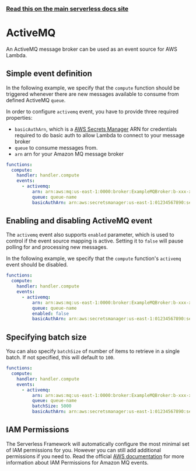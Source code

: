 <!--
title: Serverless Framework - AWS Lambda Events - ActiveMQ
menuText: ActiveMQ
description:  Setting up AWS ActiveMQ Events with AWS Lambda via the Serverless Framework
layout: Doc
-->

<!-- DOCS-SITE-LINK:START automatically generated  -->

### [Read this on the main serverless docs site](https://www.serverless.com/framework/docs/providers/aws/events/activemq)

<!-- DOCS-SITE-LINK:END -->

# ActiveMQ

An ActiveMQ message broker can be used as an event source for AWS Lambda.

## Simple event definition

In the following example, we specify that the `compute` function should be triggered whenever there are new messages available to consume from defined ActiveMQ `queue`.

In order to configure `activemq` event, you have to provide three required properties:

- `basicAuthArn`, which is a [AWS Secrets Manager](https://aws.amazon.com/secrets-manager/) ARN for credentials required to do basic auth to allow Lambda to connect to your message broker
- `queue` to consume messages from.
- `arn` arn for your Amazon MQ message broker

```yml
functions:
  compute:
    handler: handler.compute
    events:
      - activemq:
          arn: arn:aws:mq:us-east-1:0000:broker:ExampleMQBroker:b-xxx-xxx
          queue: queue-name
          basicAuthArn: arn:aws:secretsmanager:us-east-1:01234567890:secret:MySecret
```

## Enabling and disabling ActiveMQ event

The `activemq` event also supports `enabled` parameter, which is used to control if the event source mapping is active. Setting it to `false` will pause polling for and processing new messages.

In the following example, we specify that the `compute` function's `activemq` event should be disabled.

```yml
functions:
  compute:
    handler: handler.compute
    events:
      - activemq:
          arn: arn:aws:mq:us-east-1:0000:broker:ExampleMQBroker:b-xxx-xxx
          queue: queue-name
          enabled: false
          basicAuthArn: arn:aws:secretsmanager:us-east-1:01234567890:secret:MySecret
```

## Specifying batch size

You can also specify `batchSize` of number of items to retrieve in a single batch. If not specified, this will default to `100`.

```yml
functions:
  compute:
    handler: handler.compute
    events:
      - activemq:
          arn: arn:aws:mq:us-east-1:0000:broker:ExampleMQBroker:b-xxx-xxx
          queue: queue-name
          batchSize: 5000
          basicAuthArn: arn:aws:secretsmanager:us-east-1:01234567890:secret:MySecret
```

## IAM Permissions

The Serverless Framework will automatically configure the most minimal set of IAM permissions for you. However you can still add additional permissions if you need to. Read the official [AWS documentation](https://docs.aws.amazon.com/lambda/latest/dg/with-mq.html#events-mq-permissions) for more information about IAM Permissions for Amazon MQ events.
